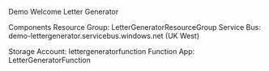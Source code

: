 Demo Welcome Letter Generator



Components
Resource Group: LetterGeneratorResourceGroup
Service Bus: demo-lettergenerator.servicebus.windows.net (UK West)

Storage Account: lettergeneratorfunction
Function App: LetterGeneratorFunction


